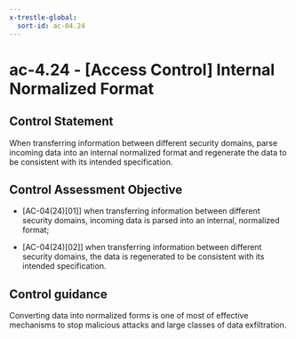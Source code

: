 ```yaml
---
x-trestle-global:
  sort-id: ac-04.24
---
```


# ac-4.24 - \[Access Control\] Internal Normalized Format

## Control Statement

When transferring information between different security domains, parse incoming data into an internal normalized format and regenerate the data to be consistent with its intended specification.

## Control Assessment Objective

- \[AC-04(24)[01]\] when transferring information between different security domains, incoming data is parsed into an internal, normalized format;

- \[AC-04(24)[02]\] when transferring information between different security domains, the data is regenerated to be consistent with its intended specification.

## Control guidance

Converting data into normalized forms is one of most of effective mechanisms to stop malicious attacks and large classes of data exfiltration.
